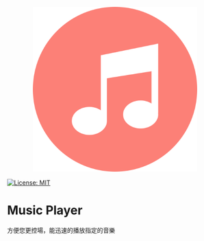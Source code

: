 <p align="center">
  <a href="asset/img/site/favicon.svg">
    <img alt="music-player" src="asset/img/site/favicon.svg" width="384"/>
  </a>
</p>

<p align="left">
  <a href="https://opensource.org/licenses/MIT" title="License: MIT">
    <img alt="License: MIT" src="https://img.shields.io/badge/License-MIT-blue.svg?style=plastic">
  </a>
</p>

# Music Player

方便您更控場，能迅速的播放指定的音樂
